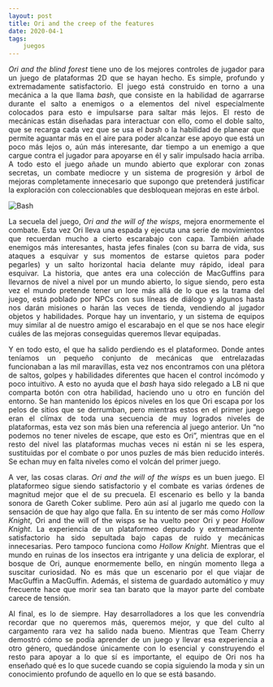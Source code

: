 ```yaml
---
layout: post
title: Ori and the creep of the features
date: 2020-04-1
tags:
    juegos
---
```

<p style='text-align: justify;'><em>Ori and the blind forest</em> tiene uno de los mejores controles de jugador para un juego de plataformas 2D que se hayan hecho. Es simple, profundo y extremadamente satisfactorio. El juego está construido en torno a una mecánica a la que llama <em>bash</em>, que consiste en la habilidad de agarrarse durante el salto a enemigos o a elementos del nivel especialmente colocados para esto e impulsarse para saltar más lejos. El resto de mecánicas están diseñadas para interactuar con ello, como el doble salto, que se recarga cada vez que se usa el <em>bash</em> o la habilidad de planear que permite aguantar más en el aire para poder alcanzar ese apoyo que está un poco más lejos o, aún más interesante, dar tiempo a un enemigo a que cargue contra el jugador para apoyarse en él y salir impulsado hacia arriba. A todo esto el juego añade un mundo abierto que explorar con zonas secretas, un combate mediocre y un sistema de progresión y árbol de mejoras completamente innecesario que supongo que pretenderá justificar la exploración con coleccionables que desbloquean mejoras en este árbol.</p>

![Bash](https://raw.githubusercontent.com/asielorz/blog/master/images/ori_bash.gif)

<p style='text-align: justify;'>La secuela del juego, <em>Ori and the will of the wisps</em>, mejora enormemente el combate. Esta vez Ori lleva una espada y ejecuta una serie de movimientos que recuerdan mucho a cierto escarabajo con capa. También añade enemigos más interesantes, hasta jefes finales (con su barra de vida, sus ataques a esquivar y sus momentos de estarse quietos para poder pegarles) y un salto horizontal hacia delante muy rápido, ideal para esquivar. La historia, que antes era una colección de MacGuffins para llevarnos de nivel a nivel por un mundo abierto, lo sigue siendo, pero esta vez el mundo pretende tener un lore más allá de lo que es la trama del juego, está poblado por NPCs con sus líneas de diálogo y algunos hasta nos darán misiones o harán las veces de tienda, vendiendo al jugador objetos y habilidades. Porque hay un inventario, y un sistema de equipos muy similar al de nuestro amigo el escarabajo en el que se nos hace elegir cuáles de las mejoras conseguidas queremos llevar equipadas.</p>

<p style='text-align: justify;'>Y en todo esto, el que ha salido perdiendo es el plataformeo. Donde antes teníamos un pequeño conjunto de mecánicas que entrelazadas funcionaban a las mil maravillas, esta vez nos encontramos con una plétora de saltos, golpes y habilidades diferentes que hacen el control incómodo y poco intuitivo. A esto no ayuda que el <em>bash</em> haya sido relegado a LB ni que comparta botón con otra habilidad, haciendo uno u otro en función del entorno. Se han mantenido los épicos niveles en los que Ori escapa por los pelos de sitios que se derrumban, pero mientras estos en el primer juego eran el clímax de toda una secuencia de muy logrados niveles de plataformas, esta vez son más bien una referencia al juego anterior. Un “no podemos no tener niveles de escape, que esto es Ori”, mientras que en el resto del nivel las plataformas muchas veces ni están ni se les espera, sustituidas por el combate o por unos puzles de más bien reducido interés. Se echan muy en falta niveles como el volcán del primer juego.</p>

<p style='text-align: justify;'>A ver, las cosas claras. <em>Ori and the will of the wisps</em> es un buen juego. El plataformeo sigue siendo satisfactorio y el combate es varias órdenes de magnitud mejor que el de su precuela. El escenario es bello y la banda sonora de Gareth Coker sublime. Pero aún así al jugarlo me quedo con la sensación de que hay algo que falla. En su intento de ser más como <em>Hollow Knight</em>, Ori and the will of the wisps se ha vuelto peor Ori y peor <em>Hollow Knight</em>. La experiencia de un plataformeo depurado y extremadamente satisfactorio ha sido sepultada bajo capas de ruido y mecánicas innecesarias. Pero tampoco funciona como <em>Hollow Knight</em>. Mientras que el mundo en ruinas de los insectos era intrigante y una delicia de explorar, el bosque de Ori, aunque  enormemente bello, en ningún momento llega a suscitar curiosidad. No es más que un escenario por el que viajar de MacGuffin a MacGuffin. Además, el sistema de guardado automático y muy frecuente hace que morir sea tan barato que la mayor parte del combate carece de tensión.</p>

<p style='text-align: justify;'>Al final, es lo de siempre. Hay desarrolladores a los que les convendría recordar que no queremos más, queremos mejor, y que del culto al cargamento rara vez ha salido nada bueno. Mientras que Team Cherry demostró cómo se podía aprender de un juego y llevar esa experiencia a otro género, quedándose únicamente con lo esencial y construyendo el resto para apoyar a lo que sí es importante, el equipo de Ori nos ha enseñado qué es lo que sucede cuando se copia siguiendo la moda y sin un conocimiento profundo de aquello en lo que se está basando.</p>

